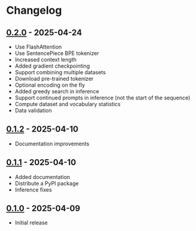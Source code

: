 # Changelog

## [0.2.0] - 2025-04-24
- Use FlashAttention
- Use SentencePiece BPE tokenizer
- Increased context length
- Added gradient checkpointing
- Support combining multiple datasets
- Download pre-trained tokenizer
- Optional encoding on the fly
- Added greedy search in inference
- Support continued prompts in inference (not the start of the sequence)
- Compute dataset and vocabulary statistics
- Data validation

## [0.1.2] - 2025-04-10
- Documentation improvements

## [0.1.1] - 2025-04-10
- Added documentation
- Distribute a PyPI package
- Inference fixes

## [0.1.0] - 2025-04-09
- Initial release

[0.2.0]: https://github.com/vsemionov/xlab/compare/v0.1.2...v0.2.0
[0.1.2]: https://github.com/vsemionov/xlab/compare/v0.1.1...v0.1.2
[0.1.1]: https://github.com/vsemionov/xlab/compare/v0.1.0...v0.1.1
[0.1.0]: https://github.com/vsemionov/xlab/releases/tag/v0.1.0
